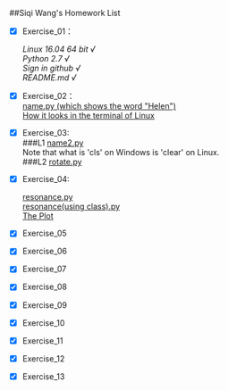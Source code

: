 ##Siqi Wang's Homework List

- [x] Exercise_01：

    *Linux 16.04 64 bit        √*    
    *Python 2.7                √*   
    *Sign in github            √*   
    *README.md                 √*  



- [x] Exercise_02：  
[name.py   (which shows the word "Helen")](https://github.com/wangsiqihelen/computationalphysics_N2013301040002/blob/master/name.py)   
[How it looks in the terminal of Linux](https://github.com/wangsiqihelen/computationalphysics_N2013301040002/blob/master/name.png)  



- [x] Exercise_03:  
###L1
[name2.py](https://github.com/wangsiqihelen/computationalphysics_N2013301040002/blob/master/name2.py)  
Note that what is 'cls' on Windows is 'clear' on Linux.  
###L2
[rotate.py](https://github.com/wangsiqihelen/computationalphysics_N2013301040002/blob/master/rotate.py)  




- [x] Exercise_04:  

    [resonance.py](https://github.com/wangsiqihelen/computationalphysics_N2013301040002/blob/master/resonance.py)  
    [resonance(using class).py](https://github.com/wangsiqihelen/computationalphysics_N2013301040002/blob/master/resonance(using%20class).py)  
    [The Plot](https://github.com/wangsiqihelen/computationalphysics_N2013301040002/blob/master/figure_1.png)  

- [x] Exercise_05

- [x] Exercise_06

- [x] Exercise_07

- [x] Exercise_08

- [x] Exercise_09

- [x] Exercise_10

- [x] Exercise_11

- [x] Exercise_12

- [x] Exercise_13

